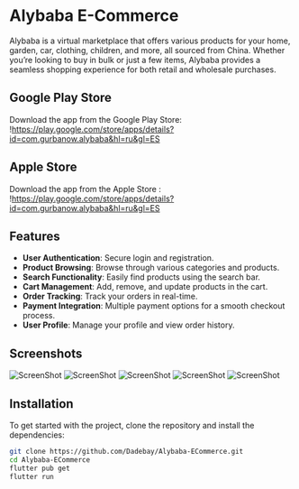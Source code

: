 # Alybaba E-Commerce

Alybaba is a virtual marketplace that offers various products for your home, garden, car, clothing, children, and more, all sourced from China. Whether you’re looking to buy in bulk or just a few items, Alybaba provides a seamless shopping experience for both retail and wholesale purchases.

## Google Play Store
Download the app from the Google Play Store:
!https://play.google.com/store/apps/details?id=com.gurbanow.alybaba&hl=ru&gl=ES

## Apple Store 
Download the app from the Apple Store :
!https://play.google.com/store/apps/details?id=com.gurbanow.alybaba&hl=ru&gl=ES


## Features

- **User Authentication**: Secure login and registration.
- **Product Browsing**: Browse through various categories and products.
- **Search Functionality**: Easily find products using the search bar.
- **Cart Management**: Add, remove, and update products in the cart.
- **Order Tracking**: Track your orders in real-time.
- **Payment Integration**: Multiple payment options for a smooth checkout process.
- **User Profile**: Manage your profile and view order history.

## Screenshots

![ScreenShot](https://play-lh.googleusercontent.com/HLw0PHXe9bIY9LIpYbEAIX-nHh6DHD-L-9RkLMnXBAg3juZq6XxbDSixbe0SEomos8M=w1052-h592-rw)
![ScreenShot](https://play-lh.googleusercontent.com/6RBFS1XV7eyRjhjvL80rcBZrDXri-bcGgx-rgt6v7wzmbrsLg8nCLY3DGsjWdxbmak0=w1052-h592-rw)
![ScreenShot](https://play-lh.googleusercontent.com/zkjj9BAFzjxjJaUJXGSqolpAyfsg15qEvd9OSAbDV93t84gtI5i4fpHMYWmtPzghyA=w1052-h592-rw)
![ScreenShot](https://play-lh.googleusercontent.com/lbfUNRGwYxiyNLoWEfzs-JtrHnLkgh3ryfk7PvjnQ1vUa4WxDmv6Np4z4Inxg1sLxXfI=w1052-h592-rw)
![ScreenShot](https://play-lh.googleusercontent.com/aggXvDUMuhxA2R16IU-JQrA0TUglbxSMZxYKpFTxVFjTmlKglp5COMLpIib2iYX518o=w1052-h592-rw)


## Installation

To get started with the project, clone the repository and install the dependencies:

```bash
git clone https://github.com/Dadebay/Alybaba-ECommerce.git
cd Alybaba-ECommerce
flutter pub get
flutter run
```


